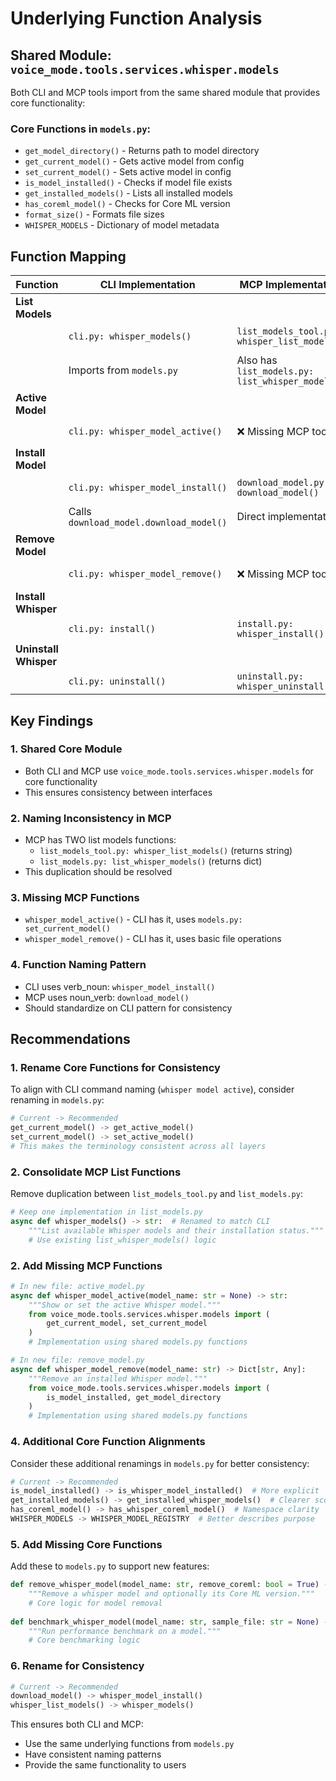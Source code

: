 # Underlying Function Analysis

## Shared Module: `voice_mode.tools.services.whisper.models`

Both CLI and MCP tools import from the same shared module that provides core functionality:

### Core Functions in `models.py`:
- `get_model_directory()` - Returns path to model directory
- `get_current_model()` - Gets active model from config
- `set_current_model()` - Sets active model in config
- `is_model_installed()` - Checks if model file exists
- `get_installed_models()` - Lists all installed models
- `has_coreml_model()` - Checks for Core ML version
- `format_size()` - Formats file sizes
- `WHISPER_MODELS` - Dictionary of model metadata

## Function Mapping

| Function | CLI Implementation | MCP Implementation | Underlying Module |
|----------|-------------------|-------------------|-------------------|
| **List Models** |
| | `cli.py: whisper_models()` | `list_models_tool.py: whisper_list_models()` | Both use `models.py` functions |
| | Imports from `models.py` | Also has `list_models.py: list_whisper_models()` | Same: `get_installed_models()`, `get_current_model()` |
| **Active Model** |
| | `cli.py: whisper_model_active()` | ❌ Missing MCP tool | Uses `models.py: get/set_current_model()` |
| **Install Model** |
| | `cli.py: whisper_model_install()` | `download_model.py: download_model()` | Both use same download logic |
| | Calls `download_model.download_model()` | Direct implementation | Same underlying function |
| **Remove Model** |
| | `cli.py: whisper_model_remove()` | ❌ Missing MCP tool | Would use `models.py` functions |
| **Install Whisper** |
| | `cli.py: install()` | `install.py: whisper_install()` | Same implementation |
| **Uninstall Whisper** |
| | `cli.py: uninstall()` | `uninstall.py: whisper_uninstall()` | Same implementation |

## Key Findings

### 1. Shared Core Module
- Both CLI and MCP use `voice_mode.tools.services.whisper.models` for core functionality
- This ensures consistency between interfaces

### 2. Naming Inconsistency in MCP
- MCP has TWO list models functions:
  - `list_models_tool.py: whisper_list_models()` (returns string)
  - `list_models.py: list_whisper_models()` (returns dict)
- This duplication should be resolved

### 3. Missing MCP Functions
- `whisper_model_active()` - CLI has it, uses `models.py: set_current_model()`
- `whisper_model_remove()` - CLI has it, uses basic file operations

### 4. Function Naming Pattern
- CLI uses verb_noun: `whisper_model_install()`
- MCP uses noun_verb: `download_model()`
- Should standardize on CLI pattern for consistency

## Recommendations

### 1. Rename Core Functions for Consistency
To align with CLI command naming (`whisper model active`), consider renaming in `models.py`:
```python
# Current -> Recommended
get_current_model() -> get_active_model()
set_current_model() -> set_active_model()
# This makes the terminology consistent across all layers
```

### 2. Consolidate MCP List Functions
Remove duplication between `list_models_tool.py` and `list_models.py`:
```python
# Keep one implementation in list_models.py
async def whisper_models() -> str:  # Renamed to match CLI
    """List available Whisper models and their installation status."""
    # Use existing list_whisper_models() logic
```

### 2. Add Missing MCP Functions
```python
# In new file: active_model.py
async def whisper_model_active(model_name: str = None) -> str:
    """Show or set the active Whisper model."""
    from voice_mode.tools.services.whisper.models import (
        get_current_model, set_current_model
    )
    # Implementation using shared models.py functions

# In new file: remove_model.py  
async def whisper_model_remove(model_name: str) -> Dict[str, Any]:
    """Remove an installed Whisper model."""
    from voice_mode.tools.services.whisper.models import (
        is_model_installed, get_model_directory
    )
    # Implementation using shared models.py functions
```

### 4. Additional Core Function Alignments
Consider these additional renamings in `models.py` for better consistency:
```python
# Current -> Recommended  
is_model_installed() -> is_whisper_model_installed()  # More explicit
get_installed_models() -> get_installed_whisper_models()  # Clearer scope
has_coreml_model() -> has_whisper_coreml_model()  # Namespace clarity
WHISPER_MODELS -> WHISPER_MODEL_REGISTRY  # Better describes purpose
```

### 5. Add Missing Core Functions
Add these to `models.py` to support new features:
```python
def remove_whisper_model(model_name: str, remove_coreml: bool = True) -> bool:
    """Remove a whisper model and optionally its Core ML version."""
    # Core logic for model removal
    
def benchmark_whisper_model(model_name: str, sample_file: str = None) -> Dict:
    """Run performance benchmark on a model."""
    # Core benchmarking logic
```

### 6. Rename for Consistency
```python
# Current -> Recommended
download_model() -> whisper_model_install()
whisper_list_models() -> whisper_models()
```

This ensures both CLI and MCP:
- Use the same underlying functions from `models.py`
- Have consistent naming patterns
- Provide the same functionality to users